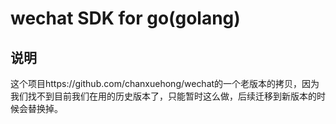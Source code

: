 # wechat SDK for go(golang)

## 说明
这个项目https://github.com/chanxuehong/wechat的一个老版本的拷贝，因为我们找不到目前我们在用的历史版本了，只能暂时这么做，后续迁移到新版本的时候会替换掉。
